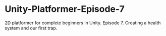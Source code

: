 # Unity-Platformer-Episode-7
2D platformer for complete beginners in Unity. Episode 7. Creating a health system and our first trap.
